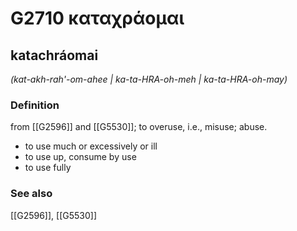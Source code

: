 # G2710 καταχράομαι

## katachráomai

_(kat-akh-rah'-om-ahee | ka-ta-HRA-oh-meh | ka-ta-HRA-oh-may)_

### Definition

from [[G2596]] and [[G5530]]; to overuse, i.e., misuse; abuse.

- to use much or excessively or ill
- to use up, consume by use
- to use fully

### See also

[[G2596]], [[G5530]]

